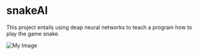 # snakeAI

This project entails using deap neural networks to teach a program how to play the game snake.



![My Image](images/snake.gif)
